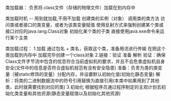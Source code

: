 类加载器：
    负责将.class文件（存储的物理文件）加载在到内存中

类加载时机  -- 用到就加载,不用不加载
    创建类的实例（对象）
    调用类的类方法
    访问类或者接口的类变量，或者为该类变量赋值
    使用反射方式来强制创建某个类或接口对应的java.lang.Class对象
    初始化某个类的子类
    直接使用java.exe命令来运行某个主类

类加载过程：
    1.加载
        通过包名 + 类名，获取这个类，准备用流进行传输
        在把这个类加载到内存中
        加载完毕创建一个class对象
    2.链接：验证 准备 解析
        验证：确保Class文件字节流中包含的信息符合当前虚拟机的要求，并且不会危害虚拟机自身安全(文件中的信息是否符合虚拟机规范有没有安全隐患)
        准备：负责为类的类变量（被static修饰的变量）分配内存，并设置默认初始化值(初始化静态变量)
        解析：将类的二进制数据流中的符号引用替换为直接引用(本类中如果用到了其他类，此时就需要找到对应的类)
    3.初始化
        根据程序员通过程序制定的主观计划去初始化类变量和其他资源(静态变量赋值以及初始化其他资源)






























